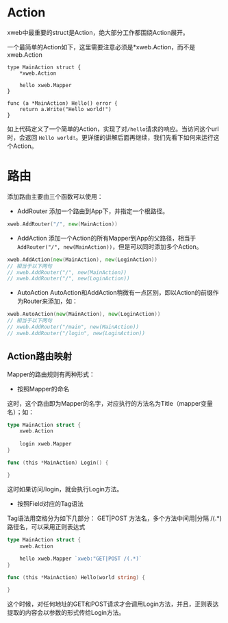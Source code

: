 # Action
xweb中最重要的struct是Action，绝大部分工作都围绕Action展开。

一个最简单的Action如下，这里需要注意必须是*xweb.Action，而不是xweb.Action
```
type MainAction struct {
    *xweb.Action

    hello xweb.Mapper
}

func (a *MainAction) Hello() error {
    return a.Write("Hello world!")
}

```

如上代码定义了一个简单的Action，实现了对`/hello`请求的响应。当访问这个url时，会返回
`Hello world!`。更详细的讲解后面再继续，我们先看下如何来运行这个Action。

# 路由

添加路由主要由三个函数可以使用：

* AddRouter
添加一个路由到App下，并指定一个根路径。

```Go
xweb.AddRouter("/", new(MainAction))
```

* AddAction
添加一个Action的所有Mapper到App的父路径，相当于`AddRouter("/", new(MainAction))`，但是可以同时添加多个Action。

```Go
xweb.AddAction(new(MainAction), new(LoginAction))
// 相当于以下两句
// xweb.AddRouter("/", new(MainAction))
// xweb.AddRouter("/", new(LoginAction))
```

* AutoAction
AutoAction和AddAction稍微有一点区别，即以Action的前缀作为Router来添加，如：

```Go
xweb.AutoAction(new(MainAction), new(LoginAction))
// 相当于以下两句
// xweb.AddRouter("/main", new(MainAction))
// xweb.AddRouter("/login", new(LoginAction))
```

## Action路由映射

Mapper的路由规则有两种形式：

* 按照Mapper的命名

这时，这个路由即为Mapper的名字，对应执行的方法名为Title（mapper变量名）；如：
```Go
type MainAction struct {
    xweb.Action
    
    login xweb.Mapper
}

func (this *MainAction) Login() {

}
```
这时如果访问/login，就会执行Login方法。

* 按照Field对应的Tag语法

Tag语法用空格分为如下几部分：
GET|POST        方法名，多个方法中间用|分隔
/(.*)           路径名，可以采用正则表达式

```Go
type MainAction struct {
    xweb.Action
    
    hello xweb.Mapper `xweb:"GET|POST /(.*)`
}

func (this *MainAction) Hello(world string) {

}
```
这个时候，对任何地址的GET和POST请求才会调用Login方法，并且，正则表达提取的内容会以参数的形式传给Login方法。